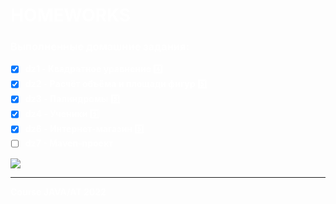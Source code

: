 <div style="color:white">

# HOMEWORKS 
### Выполненные домашние задания:

<b>

- [x] dz1 - Квадратное уравнение :four:
- [x] dz2 - Расчёт объёма и площади фигур :five:
- [x] dz3 - Палиндромы :five:
- [x] dz4 - Ученики        :five:
- [x] dz6 - Интернет-магазин :five:
- [ ] dz7 - Maven-проект

</b>

![](https://i.pinimg.com/originals/c0/d3/8c/c0d38c518fdbf6012e0475bb7a0598a5.gif)

---
<b>Course JAVA/AT 2022</b>


</div>


